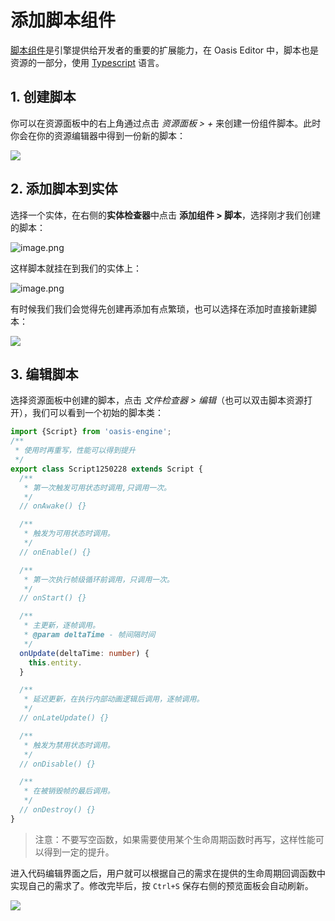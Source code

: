# 添加脚本组件

[脚本组件](${book.manual}component/script)是引擎提供给开发者的重要的扩展能力，在 Oasis Editor 中，脚本也是资源的一部分，使用 [Typescript](https://www.typescriptlang.org/) 语言。

## 1. 创建脚本

你可以在资源面板中的右上角通过点击 *资源面板 > +* 来创建一份组件脚本。此时你会在你的资源编辑器中得到一份新的脚本：

![](https://gw.alipayobjects.com/mdn/rms_d27172/afts/img/A*sR34TI55SpwAAAAAAAAAAAAAARQnAQ)

## 2. 添加脚本到实体

选择一个实体，在右侧的**实体检查器**中点击 **添加组件 > 脚本**，选择刚才我们创建的脚本：

![image.png](https://gw.alipayobjects.com/mdn/rms_d27172/afts/img/A*VHmAQaXgzw8AAAAAAAAAAAAAARQnAQ)

这样脚本就挂在到我们的实体上：

![image.png](https://gw.alipayobjects.com/mdn/rms_d27172/afts/img/A*x7XVSZmC5hkAAAAAAAAAAAAAARQnAQ)

有时候我们我们会觉得先创建再添加有点繁琐，也可以选择在添加时直接新建脚本：

![](https://gw.alipayobjects.com/mdn/rms_d27172/afts/img/A*TeVWT7-NjUQAAAAAAAAAAAAAARQnAQ)

## 3. 编辑脚本

选择资源面板中创建的脚本，点击 *文件检查器 > 编辑*（也可以双击脚本资源打开），我们可以看到一个初始的脚本类：

```typescript
import {Script} from 'oasis-engine';
/**
 * 使用时再重写，性能可以得到提升
 */
export class Script1250228 extends Script {
  /**
   * 第一次触发可用状态时调用,只调用一次。
   */
  // onAwake() {}

  /**
   * 触发为可用状态时调用。
   */
  // onEnable() {}

  /**
   * 第一次执行帧级循环前调用，只调用一次。
   */
  // onStart() {}

  /**
   * 主更新，逐帧调用。
   * @param deltaTime - 帧间隔时间
   */
  onUpdate(deltaTime: number) {
    this.entity.
  }

  /**
   * 延迟更新，在执行内部动画逻辑后调用，逐帧调用。
   */
  // onLateUpdate() {}

  /**
   * 触发为禁用状态时调用。
   */
  // onDisable() {}

  /**
   * 在被销毁帧的最后调用。
   */
  // onDestroy() {}
}
```

> 注意：不要写空函数，如果需要使用某个生命周期函数时再写，这样性能可以得到一定的提升。

进入代码编辑界面之后，用户就可以根据自己的需求在提供的生命周期回调函数中实现自己的需求了。修改完毕后，按 `Ctrl+S` 保存右侧的预览面板会自动刷新。

![](https://gw.alipayobjects.com/mdn/rms_d27172/afts/img/A*9UMvS6MTCIAAAAAAAAAAAAAAARQnAQ)



